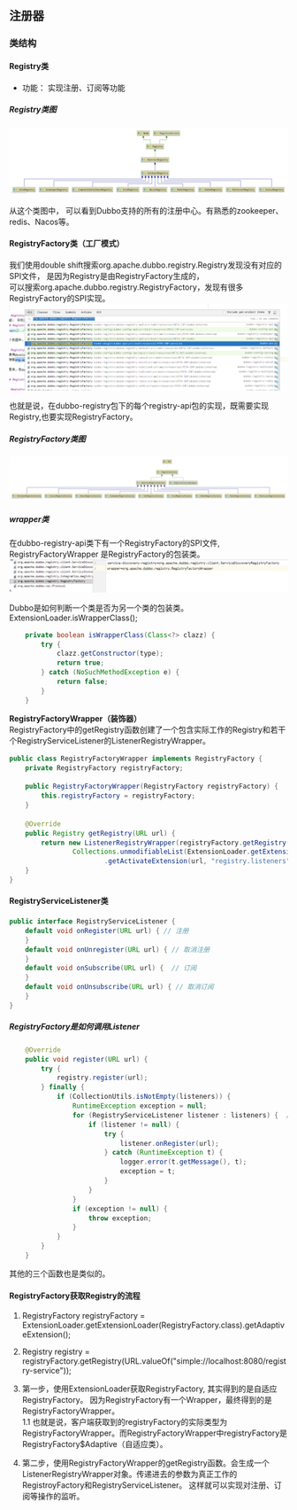 ## 注册器

### 类结构

#### Registry类
* 功能： 实现注册、订阅等功能
##### Registry类图
![images](../z-image/registry/Registry类图.png)

从这个类图中， 可以看到Dubbo支持的所有的注册中心。有熟悉的zookeeper、redis、Nacos等。

#### RegistryFactory类（工厂模式）
我们使用double shift搜索org.apache.dubbo.registry.Registry发现没有对应的SPI文件， 是因为Registry是由RegistryFactory生成的，  
可以搜索org.apache.dubbo.registry.RegistryFactory，发现有很多RegistryFactory的SPI实现。
![img.png](../z-image/registry/RegistryFactory%20SPI实现.png)

也就是说，在dubbo-registry包下的每个registry-api包的实现，既需要实现Registry,也要实现RegistryFactory。
##### RegistryFactory类图
![img.png](../z-image/registry/RegistryFactory实现类.png)
##### wrapper类
在dubbo-registry-api类下有一个RegistryFactory的SPI文件, RegistryFactoryWrapper 是RegistryFactory的包装类。
![img.png](../z-image/registry/RegistryFactoryWrapper%20SPI.png)

Dubbo是如何判断一个类是否为另一个类的包装类。
ExtensionLoader.isWrapperClass();
```java
    private boolean isWrapperClass(Class<?> clazz) {
        try {
            clazz.getConstructor(type);
            return true;
        } catch (NoSuchMethodException e) {
            return false;
        }
    }
```
**RegistryFactoryWrapper（装饰器）**  
RegistryFactory中的getRegistry函数创建了一个包含实际工作的Registry和若干个RegistryServiceListener的ListenerRegistryWrapper。
```java
public class RegistryFactoryWrapper implements RegistryFactory {
    private RegistryFactory registryFactory;

    public RegistryFactoryWrapper(RegistryFactory registryFactory) {
        this.registryFactory = registryFactory;
    }

    @Override
    public Registry getRegistry(URL url) {
        return new ListenerRegistryWrapper(registryFactory.getRegistry(url),
                Collections.unmodifiableList(ExtensionLoader.getExtensionLoader(RegistryServiceListener.class)
                        .getActivateExtension(url, "registry.listeners")));
    }
}

```

#### RegistryServiceListener类

```java
public interface RegistryServiceListener {
    default void onRegister(URL url) { // 注册
    }
    default void onUnregister(URL url) { // 取消注册
    }
    default void onSubscribe(URL url) {  // 订阅
    }
    default void onUnsubscribe(URL url) { // 取消订阅
    }
}
```
##### RegistryFactory是如何调用Listener
```java
    @Override
    public void register(URL url) {
        try {
            registry.register(url);
        } finally {
            if (CollectionUtils.isNotEmpty(listeners)) {
                RuntimeException exception = null;
                for (RegistryServiceListener listener : listeners) {  // 遍历所有的Listener
                    if (listener != null) {
                        try {
                            listener.onRegister(url);
                        } catch (RuntimeException t) {
                            logger.error(t.getMessage(), t);
                            exception = t;
                        }
                    }
                }
                if (exception != null) {
                    throw exception;
                }
            }
        }
    }
```
其他的三个函数也是类似的。

#### RegistryFactory获取Registry的流程
1. RegistryFactory registryFactory = ExtensionLoader.getExtensionLoader(RegistryFactory.class).getAdaptiveExtension();
2. Registry registry = registryFactory.getRegistry(URL.valueOf("simple://localhost:8080/registry-service"));


1. 第一步，使用ExtensionLoader获取RegistryFactory, 其实得到的是自适应RegistryFactory。 因为RegistryFactory有一个Wrapper，最终得到的是RegistryFactoryWrapper。  
1.1 也就是说，客户端获取到的registryFactory的实际类型为RegistryFactoryWrapper。而RegistryFactoryWrapper中registryFactory是RegistryFactory$Adaptive（自适应类）。
2. 第二步，使用RegistryFactoryWrapper的getRegistry函数。会生成一个ListenerRegistryWrapper对象。传递进去的参数为真正工作的RegistroyFactory和RegistryServiceListener。
这样就可以实现对注册、订阅等操作的监听。

